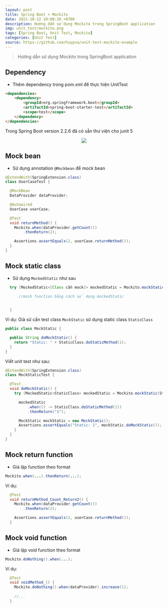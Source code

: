 ```yaml
---
layout: post
title: Spring Boot + Mockito
date: 2021-10-22 10:00:20 +0700
description: Hướng dẫn sử dụng Mockito trong SpringBoot application
img: unit_test/mockito.png
tags: [Spring Boot, Unit Test, Mockito]
categories: [Unit Test]
source: https://github.com/huypva/unit-test-mockito-example
---
```


> Hướng dẫn sử dụng Mockito trong SpringBoot application

## Dependency

- Thêm dependency trong pom.xml để thực hiện UnitTest

```html
<dependencies>
    <dependency>
        <groupId>org.springframework.boot</groupId>
        <artifactId>spring-boot-starter-test</artifactId>
        <scope>test</scope>
    </dependency>
</dependencies>
```

Trong Spring Boot version 2.2.6 đã có sẵn thư viện cho junit 5

<div align="center">
    <img src="/assets/img/junit_5_libs.png"/>
</div>

## Mock bean

- Sử dụng annotation `@Mockbean` để mock bean

```java
@ExtendWith(SpringExtension.class)
class UserCaseTest {

  @MockBean
  DataProvider dataProvider;

  @Autowired
  UserCase userCase;

  @Test
  void returnMethod() {
    Mockito.when(dataProvider.getCount())
        .thenReturn(2);

    Assertions.assertEquals(2, userCase.returnMethod());
  }
}
```

## Mock static class

- Sử dụng `MockedStatic` như sau

```java
  try (MockedStatic<[Class cần mock]> mockedStatic = Mockito.mockStatic([Class cần mock].class); ) {

      //mock function bằng cách sử dụng mockedStatic 

    
  }
```

Ví dụ: Giả sử cần test class `MockStatic` sử dụng static class `StaticClass`

```java
public class MockStatic {

  public String doMockStatic() {
    return "Static: " + StaticClass.doStaticMethod(1);
  }
}
```

Viết unit test như sau:

```java
@ExtendWith(SpringExtension.class)
class MockStaticTest {

  @Test
  void doMockStatic() {
    try (MockedStatic<StaticClass> mockedStatic = Mockito.mockStatic(StaticClass.class); ) {

      mockedStatic
          .when(() -> StaticClass.doStaticMethod(1))
          .thenReturn("1");

      MockStatic mockStatic = new MockStatic();
      Assertions.assertEquals("Static: 1", mockStatic.doMockStatic());
    }
  }
}
```

## Mock return function 

- Giả lập function theo format

```java
Mockito.when(...).thenReturn(...);
```

Ví dụ:

```java
  @Test
  void returnMethod_Count_Return2() {
    Mockito.when(dataProvider.getCount())
        .thenReturn(2);

    Assertions.assertEquals(2, userCase.returnMethod());
  }
```

## Mock void function

- Giả lập void function theo format

```java
Mockito.doNothing().when(...);
```

Ví dụ:

```java
  @Test
  void voidMethod_() {
    Mockito.doNothing().when(dataProvider).increase(1);
    
    //...
  }
```
